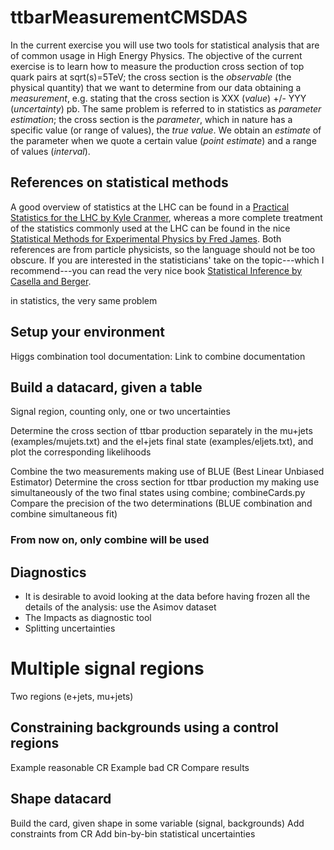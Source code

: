 # ttbarMeasurementCMSDAS


In the current exercise you will use two tools for statistical analysis that are of common usage in High Energy Physics.
The objective of the current exercise is to learn how to measure the production cross section of top quark pairs at sqrt(s)=5TeV; the cross section is the *observable* (the physical quantity) that we want to determine from our data obtaining a *measurement*, e.g. stating that the cross section is XXX (*value*) +/- YYY (*uncertainty*) pb. The same problem is referred to in statistics as *parameter estimation*; the cross section is the *parameter*, which in nature has a specific value (or range of values), the *true value*. We obtain an *estimate* of the parameter when we quote a certain value (*point estimate*) and a range of values (*interval*).

## References on statistical methods

A good overview of statistics at the LHC can be found in a [Practical Statistics for the LHC by Kyle Cranmer](https://arxiv.org/abs/1503.07622), whereas a more complete treatment of the statistics commonly used at the LHC can be found in the nice [Statistical Methods for Experimental Physics by Fred James](https://www.amazon.com/Statistical-Methods-Experimental-Physics-2Nd/dp/9812705279). Both references are from particle physicists, so the language should not be too obscure. If you are interested in the statisticians' take on the topic---which I recommend---you can read the very nice book [Statistical Inference by Casella and Berger](https://www.amazon.fr/Statistical-Inference-George-Casella/dp/0495391875/).


in statistics, the very same problem
## Setup your environment

Higgs combination tool documentation: 
Link to combine documentation

## Build a datacard, given a table

Signal region, counting only, one or two uncertainties

Determine the cross section of ttbar production separately in the mu+jets (examples/mujets.txt) and the el+jets final state (examples/eljets.txt), and plot the corresponding likelihoods

Combine the two measurements making use of BLUE (Best Linear Unbiased Estimator)
Determine the cross section for ttbar production my making use simultaneously of the two final states using combine; combineCards.py
Compare the precision of the two determinations (BLUE combination and combine simultaneous fit)

### From now on, only combine will be used

## Diagnostics
- It is desirable to avoid looking at the data before having frozen all the details of the analysis: use the Asimov dataset
- The Impacts as diagnostic tool
- Splitting uncertainties

# Multiple signal regions

Two regions (e+jets, mu+jets)

## Constraining backgrounds using a control regions

Example reasonable CR
Example bad CR
Compare results


## Shape datacard

Build the card, given shape in some variable (signal, backgrounds)
Add constraints from CR
Add bin-by-bin statistical uncertainties

